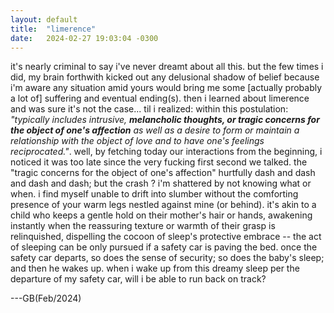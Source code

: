 ```yaml
---
layout: default
title:  "limerence"
date:   2024-02-27 19:03:04 -0300
---
```

  
  
it's nearly criminal to say i've never dreamt about all this. but the few times i did, my brain forthwith kicked out any delusional shadow of belief because i'm aware any situation amid yours would bring me some [actually probably a lot of] suffering and eventual ending(s). then i learned about limerence and was sure it's not the case... til i realized: within this postulation: _"typically includes intrusive, **melancholic thoughts, or tragic concerns for the object of one's affection** as well as a desire to form or maintain a relationship with the object of love and to have one's feelings reciprocated."_. well, by fetching today our interactions from the beginning, i noticed it was too late since the very fucking first second we talked. the "tragic concerns for the object of one's affection" hurtfully dash and dash and dash and dash; but the crash ? i'm shattered by not knowing what or when.
i find myself unable to drift into slumber without the comforting presence of your warm legs nestled against mine (or behind). it's akin to a child who keeps a gentle hold on their mother's hair or hands, awakening instantly when the reassuring texture or warmth of their grasp is relinquished, dispelling the cocoon of sleep's protective embrace -- the act of sleeping can be only pursued if a safety car is paving the bed. once the safety car departs, so does the sense of security; so does the baby's sleep; and then he wakes up. when i wake up from this dreamy sleep per the departure of my safety car, will i be able to run back on track? 
  
  
---GB(Feb/2024)
